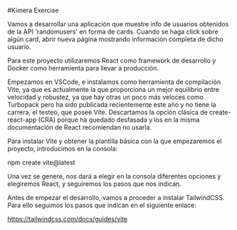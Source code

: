 #Kimera Exercise

Vamos a desarrollar una aplicación que muestre info de usuarios obtenidos de la API 'randomusers' en forma de cards. Cuando se haga click sobre algún card, abrir nueva página mostrando información completa de dicho usuario.

Para este proyecto utilizaremos React como framework de desarrollo y Docker como herramienta para llevar a producción.

Empezamos en VSCode, e instalamos como herramienta de compilación Vite, ya que es actualmente la que proporciona un mejor equilibrio entre velocidad y robustez, ya que hay otras un poco más veloces como Turbopack pero ha sido publicada recientemente este año y no tiene la carrera, el testeo, que posee Vite. Descartamos la opción clásica de create-react-app (CRA) porque ha quedado desfasada y los en la misma documentación de React recomiendan no usarla.

Para instalar Vite y obtener la plantilla básica con la que empezaremos el proyecto, introducimos en la consola:

npm create vite@latest

Una vez se genere, nos dará a elegir en la consola diferentes opciones y elegiremos React, y seguiremos los pasos que nos indican.

Antes de empezar el desarrollo, vamos a proceder a instalar TailwindCSS. Para ello seguimos los pasos que indican en el siguiente enlace:

https://tailwindcss.com/docs/guides/vite
